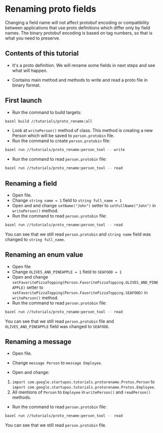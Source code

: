 # Renaming proto fields

Changing a field name will not affect protobuf encoding or 
compatibility between applications that use proto definitions 
which differ only by field names.
The binary protobuf encoding is based on tag numbers, so that 
is what you need to preserve.
 
## Contents of this tutorial  
- <walkthrough-editor-open-file 
  	    filePath="startup-os/tutorials/proto_rename/person.proto" 
  	    text="person.proto">
      </walkthrough-editor-open-file> 
It's a proto definition. 
We will rename some fields in next steps and see what will happen.

- <walkthrough-editor-open-file 
  	    filePath="startup-os/tutorials/proto_rename/PersonTool.java" 
  	    text="PersonTool.java">
      </walkthrough-editor-open-file> 
Contains main method and methods to write and read a proto file in binary format.

## First launch
- Run the command to build targets:
```bash
bazel build //tutorials/proto_rename:all
```
- Look at `writePerson()` method of <walkthrough-editor-open-file 
                                    	    filePath="startup-os/tutorials/proto_rename/PersonTool.java" 
                                    	    text="PersonTool.java">
                                        </walkthrough-editor-open-file> class. 
This method is creating a new Person which will be saved to `person.protobin` file.
- Run the command to create `person.protobin` file:
```bash
bazel run //tutorials/proto_rename:person_tool -- write
```
- Run the command to read `person.protobin` file:
```bash
bazel run //tutorials/proto_rename:person_tool -- read
```

## Renaming a field
- Open <walkthrough-editor-open-file 
       	    filePath="startup-os/tutorials/proto_rename/person.proto" 
       	    text="person.proto">
           </walkthrough-editor-open-file> file.
- Change `string name = 1` field to `string full_name = 1`
- Open <walkthrough-editor-open-file 
       	    filePath="startup-os/tutorials/proto_rename/PersonTool.java" 
       	    text="PersonTool.java">
           </walkthrough-editor-open-file> and and change 
`setName("John")` setter to `setFullName("John")` in `writePerson()` method.
- Run the command to read `person.protobin` file:
```bash
bazel run //tutorials/proto_rename:person_tool -- read
```
You can see that we still read `person.protobin` and `string name` field 
was changed to `string full_name`.

## Renaming an enum value
- Open <walkthrough-editor-open-file 
       	    filePath="startup-os/tutorials/proto_rename/person.proto" 
       	    text="person.proto">
           </walkthrough-editor-open-file> file
- Change `OLIVES_AND_PINEAPPLE = 1` field to `SEAFOOD = 1`
- Open <walkthrough-editor-open-file 
       	    filePath="startup-os/tutorials/proto_rename/PersonTool.java" 
       	    text="PersonTool.java">
           </walkthrough-editor-open-file> and change 
`setFavoritePizzaTopping(Person.FavoritePizzaTopping.OLIVES_AND_PINEAPPLE)` 
setter to 
`setFavoritePizzaTopping(Person.FavoritePizzaTopping.SEAFOOD)` 
in `writePerson()` method.
- Run the command to read `person.protobin` file:
```bash
bazel run //tutorials/proto_rename:person_tool -- read
```
You can see that we still read `person.protobin` file 
and `OLIVES_AND_PINEAPPLE` field was changed to `SEAFOOD`.
 
## Renaming a message
- Open <walkthrough-editor-open-file 
       	    filePath="startup-os/tutorials/proto_rename/person.proto" 
       	    text="person.proto">
           </walkthrough-editor-open-file> file.

- Change `message Person` to `message Employee`.
- Open <walkthrough-editor-open-file 
       	    filePath="startup-os/tutorials/proto_rename/PersonTool.java" 
       	    text="PersonTool.java">
           </walkthrough-editor-open-file> and change:
1) `import com.google.startupos.tutorials.protorename.Protos.Person` 
to `import com.google.startupos.tutorials.protorename.Protos.Employee`.
2) All mentions of `Person` to `Employee` in `writePerson()` 
and `readPerson()` methods.
- Run the command to read `person.protobin` file:
```bash
bazel run //tutorials/proto_rename:person_tool -- read
```
You can see that we still read `person.protobin` file.